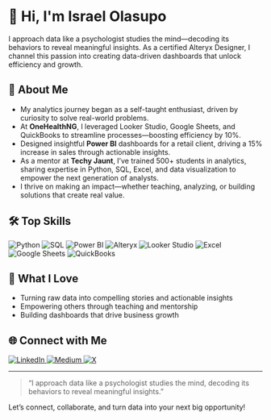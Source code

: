 # 👋 Hi, I'm Israel Olasupo

I approach data like a psychologist studies the mind—decoding its behaviors to reveal meaningful insights. As a certified Alteryx Designer, I channel this passion into creating data-driven dashboards that unlock efficiency and growth.

## 🚀 About Me

- My analytics journey began as a self-taught enthusiast, driven by curiosity to solve real-world problems.
- At **OneHealthNG**, I leveraged Looker Studio, Google Sheets, and QuickBooks to streamline processes—boosting efficiency by 10%.
- Designed insightful **Power BI** dashboards for a retail client, driving a 15% increase in sales through actionable insights.
- As a mentor at **Techy Jaunt**, I’ve trained 500+ students in analytics, sharing expertise in Python, SQL, Excel, and data visualization to empower the next generation of analysts.
- I thrive on making an impact—whether teaching, analyzing, or building solutions that create real value.

## 🛠️ Top Skills

![Python](https://img.shields.io/badge/-Python-3776AB?logo=python&logoColor=white&style=flat)
![SQL](https://img.shields.io/badge/-SQL-336791?logo=postgresql&logoColor=white&style=flat)
![Power BI](https://img.shields.io/badge/-Power%20BI-F2C811?logo=powerbi&logoColor=black&style=flat)
![Alteryx](https://img.shields.io/badge/-Alteryx-0076B6?logo=alteryx&logoColor=white&style=flat)
![Looker Studio](https://img.shields.io/badge/-Looker%20Studio-4285F4?logo=googleanalytics&logoColor=white&style=flat)
![Excel](https://img.shields.io/badge/-Excel-217346?logo=microsoft-excel&logoColor=white&style=flat)
![Google Sheets](https://img.shields.io/badge/-Google%20Sheets-34A853?logo=googlesheets&logoColor=white&style=flat)
![QuickBooks](https://img.shields.io/badge/-QuickBooks-21A366?logo=intuit&logoColor=white&style=flat)

## 🌱 What I Love

- Turning raw data into compelling stories and actionable insights
- Empowering others through teaching and mentorship
- Building dashboards that drive business growth

## 🌐 Connect with Me

<p>
  <a href="https://linkedin.com/in/olasupoisrael" target="_blank">
    <img src="https://img.shields.io/badge/LinkedIn-0077B5?style=for-the-badge&logo=linkedin&logoColor=white" alt="LinkedIn"/>
  </a>
  <a href="https://olasupoisrael.medium.com" target="_blank">
    <img src="https://img.shields.io/badge/Medium-12100E?style=for-the-badge&logo=medium&logoColor=white" alt="Medium"/>
  </a>
  <a href="https://x.com/analyst3Sync" target="_blank">
    <img src="https://img.shields.io/badge/X-000000?style=for-the-badge&logo=twitter&logoColor=white" alt="X"/>
  </a>
</p>

---

> “I approach data like a psychologist studies the mind, decoding its behaviors to reveal meaningful insights.”

Let’s connect, collaborate, and turn data into your next big opportunity!
